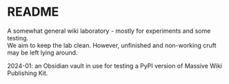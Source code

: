 # README

A somewhat general wiki laboratory - mostly for experiments and some testing.  
We aim to keep the lab clean. However, unfinished and non-working
cruft may be left lying around.  


2024-01: an Obsidian vault in use for testing a PyPI version of Massive Wiki Publishing Kit.


